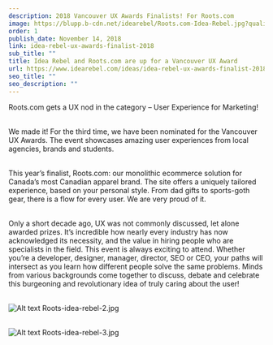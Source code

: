```yaml
---
description: 2018 Vancouver UX Awards Finalists! For Roots.com
image: https://blupp.b-cdn.net/idearebel/Roots.com-Idea-Rebel.jpg?quality=80&width=800
order: 1
publish_date: November 14, 2018
link: idea-rebel-ux-awards-finalist-2018
sub_title: ""
title: Idea Rebel and Roots.com are up for a Vancouver UX Award
url: https://www.idearebel.com/ideas/idea-rebel-ux-awards-finalist-2018/
seo_title: ""
seo_description: ""
---
```

Roots.com gets a UX nod in the category – User Experience for Marketing!

\
We made it! For the third time, we have been nominated for the Vancouver UX Awards.  The event showcases amazing user experiences from local agencies, brands and students.

\
This year’s finalist, Roots.com: our monolithic ecommerce solution for Canada’s most Canadian apparel brand. The site offers a uniquely tailored experience, based on your personal style. From dad gifts to sports-goth gear, there is a flow for every user. We are very proud of it.

\
Only a short decade ago, UX was not commonly discussed, let alone awarded prizes. It’s incredible how nearly every industry has now acknowledged its necessity, and the value in hiring people who are specialists in the field. This event is always exciting to attend. Whether you’re a developer, designer, manager, director, SEO or CEO, your paths will intersect as you learn how different people solve the same problems. Minds from various backgrounds come together to discuss, debate and celebrate this burgeoning and revolutionary idea of truly caring about the user!

\
![Alt text](https://blupp.b-cdn.net/idearebel/Roots-idea-rebel-2.jpg?quality=80&width=800?quality=80&width=800 "a title")
Roots-idea-rebel-2.jpg

\
![Alt text](https://blupp.b-cdn.net/idearebel/Roots-idea-rebel-3.jpg?quality=80&width=800?quality=80&width=800 "a title")
Roots-idea-rebel-3.jpg
